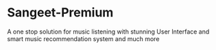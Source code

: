 # Sangeet-Premium
A one stop solution for music listening with stunning User Interface and smart music recommendation system and much more
